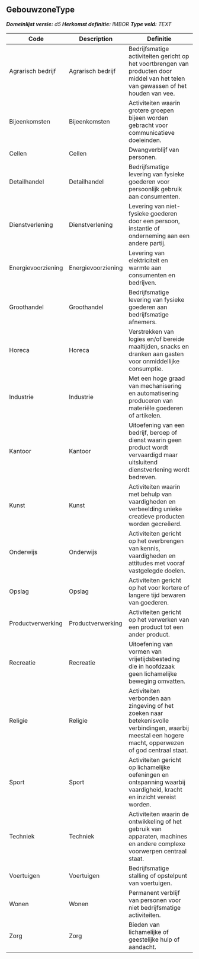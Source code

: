 ﻿## GebouwzoneType

*__Domeinlijst versie:__ d5*
*__Herkomst definitie:__ IMBOR*
*__Type veld:__ TEXT*

|__Code__ |__Description__ |__Definitie__	|
|	---	|	---	|   ---	| 
| Agrarisch bedrijf | Agrarisch bedrijf | Bedrijfsmatige activiteiten gericht op het voortbrengen van producten door middel van het telen van gewassen of het houden van vee. |
| Bijeenkomsten | Bijeenkomsten | Activiteiten waarin grotere groepen bijeen worden gebracht voor communicatieve doeleinden. |
| Cellen | Cellen | Dwangverblijf van personen. |
| Detailhandel | Detailhandel | Bedrijfsmatige levering van fysieke goederen voor persoonlijk gebruik aan consumenten. |
| Dienstverlening | Dienstverlening | Levering van niet-fysieke goederen door een persoon, instantie of onderneming aan een andere partij. |
| Energievoorziening | Energievoorziening | Levering van elektriciteit en warmte aan consumenten en bedrijven. |
| Groothandel | Groothandel | Bedrijfsmatige levering van fysieke goederen aan bedrijfsmatige afnemers. |
| Horeca | Horeca | Verstrekken van logies en/of bereide maaltijden, snacks en dranken aan gasten voor onmiddellijke consumptie. |
| Industrie | Industrie | Met een hoge graad van mechanisering en automatisering produceren van materiële goederen of artikelen. |
| Kantoor | Kantoor | Uitoefening van een bedrijf, beroep of dienst waarin geen product wordt vervaardigd maar uitsluitend dienstverlening wordt bedreven. |
| Kunst | Kunst | Activiteiten waarin met behulp van vaardigheden en verbeelding unieke creatieve producten worden gecreëerd. |
| Onderwijs | Onderwijs | Activiteiten gericht op het overbrengen van kennis, vaardigheden en attitudes met vooraf vastgelegde doelen. |
| Opslag | Opslag | Activiteiten gericht op het voor kortere of langere tijd bewaren van goederen. |
| Productverwerking | Productverwerking | Activiteiten gericht op het verwerken van een product tot een ander product. |
| Recreatie | Recreatie | Uitoefening van vormen van vrijetijdsbesteding die in hoofdzaak geen lichamelijke beweging omvatten. |
| Religie | Religie | Activiteiten verbonden aan zingeving of het zoeken naar betekenisvolle verbindingen, waarbij meestal een hogere macht, opperwezen of god centraal staat. |
| Sport | Sport | Activiteiten gericht op lichamelijke oefeningen en ontspanning waarbij vaardigheid, kracht en inzicht vereist worden. |
| Techniek | Techniek | Activiteiten waarin de ontwikkeling of het gebruik van apparaten, machines en andere complexe voorwerpen centraal staat. |
| Voertuigen | Voertuigen | Bedrijfsmatige stalling of opstelpunt van voertuigen. |
| Wonen | Wonen | Permanent verblijf van personen voor niet bedrijfsmatige activiteiten. |
| Zorg | Zorg | Bieden van lichamelijke of geestelijke hulp of aandacht. |
